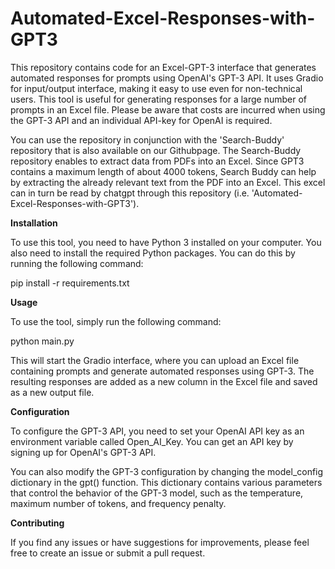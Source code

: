 # Automated-Excel-Responses-with-GPT3

This repository contains code for an Excel-GPT-3 interface that generates automated responses for prompts using OpenAI's GPT-3 API. It uses Gradio for input/output interface, making it easy to use even for non-technical users. This tool is useful for generating responses for a large number of prompts in an Excel file. Please be aware that costs are incurred when using the GPT-3 API and an individual API-key for OpenAI is required.

You can use the repository in conjunction with the 'Search-Buddy' repository that is also available on our Githubpage. The Search-Buddy repository enables to extract data from PDFs into an Excel. Since GPT3 contains a maximum length of about 4000 tokens, Search Buddy can help by extracting the already relevant text from the PDF into an Excel. This excel can in turn be read by chatgpt through this repository (i.e. 'Automated-Excel-Responses-with-GPT3').

**Installation**

To use this tool, you need to have Python 3 installed on your computer. You also need to install the required Python packages. You can do this by running the following command: 

pip install -r requirements.txt

**Usage**

To use the tool, simply run the following command:

python main.py

This will start the Gradio interface, where you can upload an Excel file containing prompts and generate automated responses using GPT-3. The resulting responses are added as a new column in the Excel file and saved as a new output file.

**Configuration**

To configure the GPT-3 API, you need to set your OpenAI API key as an environment variable called Open_AI_Key. You can get an API key by signing up for OpenAI's GPT-3 API.

You can also modify the GPT-3 configuration by changing the model_config dictionary in the gpt() function. This dictionary contains various parameters that control the behavior of the GPT-3 model, such as the temperature, maximum number of tokens, and frequency penalty.

**Contributing**

If you find any issues or have suggestions for improvements, please feel free to create an issue or submit a pull request.
